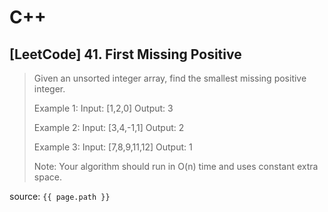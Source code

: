 # C++

## [LeetCode] 41. First Missing Positive

>Given an unsorted integer array, find the smallest missing positive integer.
>
>Example 1:
>Input: [1,2,0]
>Output: 3
>
>Example 2:
>Input: [3,4,-1,1]
>Output: 2
>
>Example 3:
>Input: [7,8,9,11,12]
>Output: 1
>
>Note:
>Your algorithm should run in O(n) time and uses constant extra space.




source: `{{ page.path }}`
